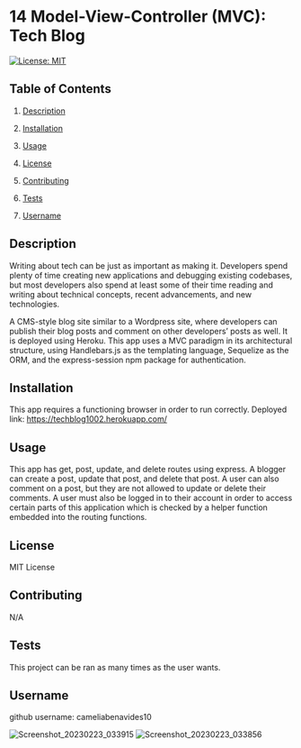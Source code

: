 
# 14 Model-View-Controller (MVC): Tech Blog

 [![License: MIT](https://img.shields.io/badge/License-MIT-yellow.svg)](https://opensource.org/licenses/MIT) 
 ## Table of Contents 

     
 1. [Description](#description) 
 2. [Installation](#installation) 
 3. [Usage](#usage) 
 4. [License](#license)
     
 5. [Contributing](#contributing) 
 6. [Tests](#tests) 
 7. [Username](#username) 


## Description

Writing about tech can be just as important as making it. Developers spend plenty of time creating new applications and debugging existing codebases, but most developers also spend at least some of their time reading and writing about technical concepts, recent advancements, and new technologies. 

A CMS-style blog site similar to a Wordpress site, where developers can publish their blog posts and comment on other developers’ posts as well. It is deployed using  Heroku. This app uses a MVC paradigm in its architectural structure, using Handlebars.js as the templating language, Sequelize as the ORM, and the express-session npm package for authentication.

## Installation
This app requires a functioning browser in order to run correctly.
Deployed link: 
https://techblog1002.herokuapp.com/

 ## Usage 
This app has get, post, update, and delete routes using express. A blogger can create a post, update that post, and delete that post. A user can also comment on a post, but they are not allowed to update or delete their comments. A user must also be logged in to their account in order to access certain parts of this application which is checked by a helper function embedded into the routing functions. 

 ## License 
 MIT License 
 
  ## Contributing
  N/A
  
  ## Tests 
 This project can be ran as many times as the user wants.
 
  ## Username 
 github username: cameliabenavides10
 
 ![Screenshot_20230223_033915](https://user-images.githubusercontent.com/118211489/221036404-0171cf61-04b7-4277-a694-4840c911f7db.png)
![Screenshot_20230223_033856](https://user-images.githubusercontent.com/118211489/221036412-36c18176-62cb-4656-9dc7-ca1d3165ccfd.png)

 
 
 
 
 

